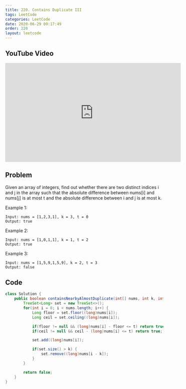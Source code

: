 ```yaml
---
title: 220. Contains Duplicate III
tags: LeetCode
categories: LeetCode
date: 2020-06-29 09:17:49
order: 220
layout: leetcode
---
```


## YouTube Video

<iframe width="560" height="315" src="https://www.youtube.com/embed/VqpYCLChvio" frameborder="0" allow="accelerometer; autoplay; encrypted-media; gyroscope; picture-in-picture" allowfullscreen></iframe>

## Problem

Given an array of integers, find out whether there are two distinct indices i and j in the array such that the absolute difference between nums[i] and nums[j] is at most t and the absolute difference between i and j is at most k.

Example 1:

```
Input: nums = [1,2,3,1], k = 3, t = 0
Output: true
```

Example 2:

```
Input: nums = [1,0,1,1], k = 1, t = 2
Output: true
```

Example 3:

```
Input: nums = [1,5,9,1,5,9], k = 2, t = 3
Output: false
```

## Code

```java
class Solution {
    public boolean containsNearbyAlmostDuplicate(int[] nums, int k, int t) {
        TreeSet<Long> set = new TreeSet<>();
        for(int i = 0; i < nums.length; i++) {
            Long floor = set.floor((long)nums[i]);
            Long ceil = set.ceiling((long)nums[i]);

            if(floor != null && (long)nums[i] - floor <= t) return true;
            if(ceil != null && ceil - (long)nums[i] <= t) return true;

            set.add((long)nums[i]);

            if(set.size() > k) {
                set.remove((long)nums[i - k]);
            }
        }

        return false;
    }
}
```
